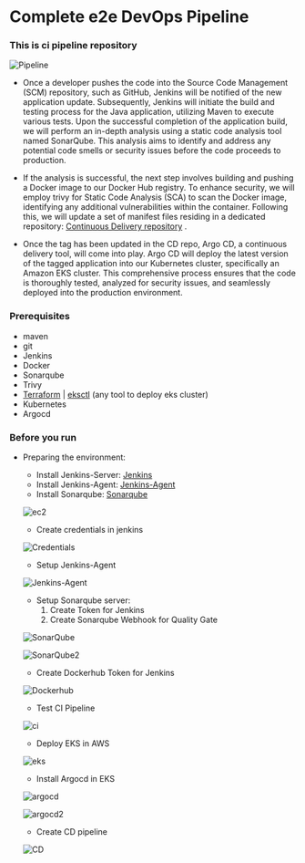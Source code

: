 # Complete e2e DevOps Pipeline
### This is ci pipeline repository


![Pipeline](https://github.com/Omar-Ahmed-Dt/complete-prodcution-e2e-pipeline/blob/master/images/ci_cd_pipeline.png)


- Once a developer pushes the code into the Source Code Management (SCM) repository, such as GitHub, Jenkins will be notified of the new application update. Subsequently, Jenkins will initiate the build and testing process for the Java application, utilizing Maven to execute various tests. Upon the successful completion of the application build, we will perform an in-depth analysis using a static code analysis tool named SonarQube. This analysis aims to identify and address any potential code smells or security issues before the code proceeds to production.

- If the analysis is successful, the next step involves building and pushing a Docker image to our Docker Hub registry. To enhance security, we will employ trivy for Static Code Analysis (SCA) to scan the Docker image, identifying any additional vulnerabilities within the container. Following this, we will update a set of manifest files residing in a dedicated repository: [Continuous Delivery repository](https://github.com/Omar-Ahmed-Dt/gitops-complete-prodcution-e2e-pipeline) .

- Once the tag has been updated in the CD repo, Argo CD, a continuous delivery tool, will come into play. Argo CD will deploy the latest version of the tagged application into our Kubernetes cluster, specifically an Amazon EKS cluster. This comprehensive process ensures that the code is thoroughly tested, analyzed for security issues, and seamlessly deployed into the production environment.

### Prerequisites
- maven
- git
- Jenkins
- Docker
- Sonarqube
- Trivy
- [Terraform](https://github.com/Omar-Ahmed-Dt/complete-prodcution-e2e-pipeline/tree/master/terraform) | [eksctl](https://github.com/Omar-Ahmed-Dt/complete-prodcution-e2e-pipeline/tree/master/eksctl) (any tool to deploy eks cluster)
- Kubernetes 
- Argocd

### Before you run  
- Preparing the environment:
    - Install Jenkins-Server: [Jenkins](https://github.com/Omar-Ahmed-Dt/complete-prodcution-e2e-pipeline/blob/master/scripts/install-jenkins.sh)
    - Install Jenkins-Agent: [Jenkins-Agent](https://github.com/Omar-Ahmed-Dt/complete-prodcution-e2e-pipeline/blob/master/scripts/jenkins-agent.sh)
    - Install Sonarqube: [Sonarqube](https://github.com/Omar-Ahmed-Dt/complete-prodcution-e2e-pipeline/blob/master/scripts/install-sonarqube.sh)

    ![ec2](https://github.com/Omar-Ahmed-Dt/complete-prodcution-e2e-pipeline/blob/master/images/ec2_instances.png)

    - Create credentials in jenkins

    ![Credentials](https://github.com/Omar-Ahmed-Dt/complete-prodcution-e2e-pipeline/blob/master/images/credentials.png)

    - Setup Jenkins-Agent 

    ![Jenkins-Agent](https://github.com/Omar-Ahmed-Dt/complete-prodcution-e2e-pipeline/blob/master/images/jenkins_nodes.png)

    -  Setup Sonarqube server: 
        1. Create Token for Jenkins
        2. Create Sonarqube Webhook for Quality Gate

    ![SonarQube](https://github.com/Omar-Ahmed-Dt/complete-prodcution-e2e-pipeline/blob/master/images/sonarqube_token.png)

    ![SonarQube2](https://github.com/Omar-Ahmed-Dt/complete-prodcution-e2e-pipeline/blob/master/images/sonarqube.png)

    - Create Dockerhub Token for Jenkins

    ![Dockerhub](https://github.com/Omar-Ahmed-Dt/complete-prodcution-e2e-pipeline/blob/master/images/dockerhub.png)

    - Test CI Pipeline

    ![ci](https://github.com/Omar-Ahmed-Dt/complete-prodcution-e2e-pipeline/blob/master/images/ci_pipeline.png)

    - Deploy EKS in AWS

    ![eks](https://github.com/Omar-Ahmed-Dt/complete-prodcution-e2e-pipeline/blob/master/images/eks_cluster.png)

    - Install Argocd in EKS 

    ![argocd](https://github.com/Omar-Ahmed-Dt/complete-prodcution-e2e-pipeline/blob/master/images/argocd.png)

    ![argocd2](https://github.com/Omar-Ahmed-Dt/complete-prodcution-e2e-pipeline/blob/master/images/argocd2.png)

    - Create CD pipeline

    ![CD](https://github.com/Omar-Ahmed-Dt/complete-prodcution-e2e-pipeline/blob/master/images/cd_pipeline.png)